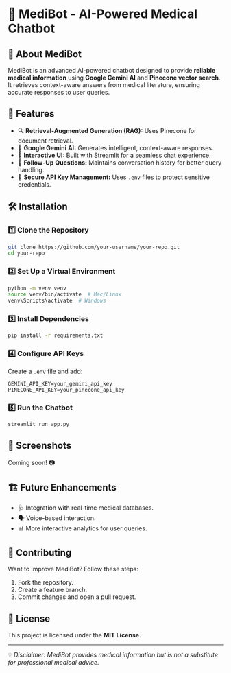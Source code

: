 # 🤖 MediBot - AI-Powered Medical Chatbot

## 🏥 About MediBot
MediBot is an advanced AI-powered chatbot designed to provide **reliable medical information** using **Google Gemini AI** and **Pinecone vector search**. It retrieves context-aware answers from medical literature, ensuring accurate responses to user queries.

## 🚀 Features
- 🔍 **Retrieval-Augmented Generation (RAG):** Uses Pinecone for document retrieval.
- 🤖 **Google Gemini AI:** Generates intelligent, context-aware responses.
- 🎨 **Interactive UI:** Built with Streamlit for a seamless chat experience.
- 🔄 **Follow-Up Questions:** Maintains conversation history for better query handling.
- 🔐 **Secure API Key Management:** Uses `.env` files to protect sensitive credentials.

## 🛠️ Installation
### 1️⃣ Clone the Repository
```bash
git clone https://github.com/your-username/your-repo.git
cd your-repo
```

### 2️⃣ Set Up a Virtual Environment
```bash
python -m venv venv
source venv/bin/activate  # Mac/Linux
venv\Scripts\activate  # Windows
```

### 3️⃣ Install Dependencies
```bash
pip install -r requirements.txt
```

### 4️⃣ Configure API Keys
Create a `.env` file and add:
```env
GEMINI_API_KEY=your_gemini_api_key
PINECONE_API_KEY=your_pinecone_api_key
```

### 5️⃣ Run the Chatbot
```bash
streamlit run app.py
```

## 📸 Screenshots
Coming soon! 📷

## 🏗️ Future Enhancements
- 🩺 Integration with real-time medical databases.
- 🗣️ Voice-based interaction.
- 📊 More interactive analytics for user queries.

## 🤝 Contributing
Want to improve MediBot? Follow these steps:
1. Fork the repository.
2. Create a feature branch.
3. Commit changes and open a pull request.

## 📜 License
This project is licensed under the **MIT License**.

---
💡 *Disclaimer: MediBot provides medical information but is not a substitute for professional medical advice.*

